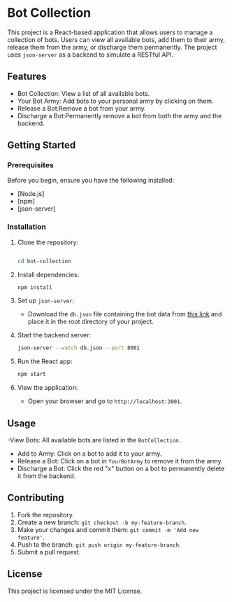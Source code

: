 



# Bot Collection

This project is a React-based application that allows users to manage a collection of bots. Users can view all available bots, add them to their army, release them from the army, or discharge them permanently. The project uses `json-server` as a backend to simulate a RESTful API.

## Features

- Bot Collection: View a list of all available bots.
- Your Bot Army: Add bots to your personal army by clicking on them.
- Release a Bot:Remove a bot from your army.
- Discharge a Bot:Permanently remove a bot from both the army and the backend.

## Getting Started

### Prerequisites

Before you begin, ensure you have the following installed:

- [Node.js]
- [npm]
- [json-server]

### Installation

1. Clone the repository:

   ```bash
   
   cd bot-collection
   ```

2. Install dependencies:

   ```bash
   npm install
   ```

3. Set up `json-server`:

   - Download the `db.json` file containing the bot data from [this link](https://drive.google.com/file/d/157IfYxr4Bp63-ByF1g1wCP1uOpQ5i2R4/view) and place it in the root directory of your project.

4. Start the backend server:

   ```bash
   json-server --watch db.json --port 8001
   ```

5. Run the React app:

   ```bash
   npm start
   ```

6. View the application:
   - Open your browser and go to `http://localhost:3001`.

## Usage

-View Bots: All available bots are listed in the `BotCollection`.
- Add to Army: Click on a bot to add it to your army.
- Release a Bot: Click on a bot in `YourBotArmy` to remove it from the army.
- Discharge a Bot: Click the red "x" button on a bot to permanently delete it from the backend.

## Contributing

1. Fork the repository.
2. Create a new branch: `git checkout -b my-feature-branch`.
3. Make your changes and commit them: `git commit -m 'Add new feature'`.
4. Push to the branch: `git push origin my-feature-branch`.
5. Submit a pull request.

## License

This project is licensed under the MIT License.
